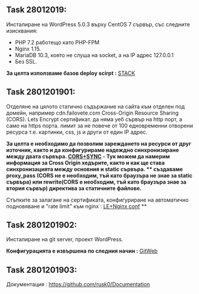 
## Task 28012019: ##

Инсталиране на WordPress 5.0.3 върху CentOS 7 сървър, със следните изисквания:
- PHP 7.2 работещо като PHP-FPM
- Nginx 1.15.
- MariaDB 10.3, която не слуша на socket, а на IP адрес 127.0.0.1
- Без SSL.

__За целта използваме базов deploy scirpt :__
[STACK](https://github.com/rusk0/Documentation/blob/master/28012019)


## Task 2801201901: ##
Отделяне на цялото статично съдържание на сайта към отделен под домейн, например cdn.failovete.com
 Cross-Origin Resource Sharing (CORS).
Lets Encrypt сертификат. 
 да няма уеб сървър на http порт, а само на https порта.
лимит за не повече от 100 едновременни отворени ресурса т.е. картинки, css, js и други от един IP адрес.

**За целта e необходимо да позволим зареждането на ресурси от друг източник, както и да конфигурираме надеждно синхронизиране между двата сървъра. [CORS+SYNC](https://github.com/rusk0/Documentation/blob/master/2801201902) - Тук можем да намерим информация за Cross Origin хедърите, както и как ще става синхронизацията между основния и static сървъра. ** създаваме proxy_pass (CORS не е необходим, тъй като браузъра не знае за static сървъра) или rewrite(CORS е необходим, тъй като браузъра знае за втория сървър) директива за статичните файлове.**

Стъпките за залагане на сертификата, конфигуриране на автоматично подновяване и "rate limit" към nginx :
[LE+Nginx conf](https://github.com/rusk0/Documentation/blob/master/2801201901) **




## Task 2801201902: ##
Инсталиране на git server, проект WordPress.

**Конфигурацията е извършена по следния начин :**
[GitWeb](https://github.com/rusk0/Documentation/blob/master/2801201903)


## Task 2801201903: ##
Документация :
https://github.com/rusk0/Documentation



